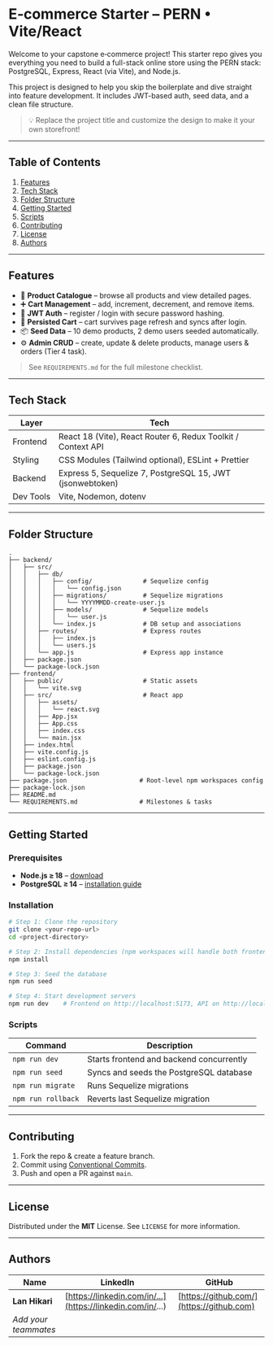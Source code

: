 # E‑commerce Starter – PERN • Vite/React

Welcome to your capstone e‑commerce project! This starter repo gives you everything you need to build a full-stack online store using the PERN stack: PostgreSQL, Express, React (via Vite), and Node.js.

This project is designed to help you skip the boilerplate and dive straight into feature development. It includes JWT-based auth, seed data, and a clean file structure.

> 💡 Replace the project title and customize the design to make it your own storefront!

---

## Table of Contents

1. [Features](#features)
2. [Tech Stack](#tech-stack)
3. [Folder Structure](#folder-structure)
4. [Getting Started](#getting-started)
5. [Scripts](#scripts)
6. [Contributing](#contributing)
7. [License](#license)
8. [Authors](#authors)

---

## Features

- 🛒 **Product Catalogue** – browse all products and view detailed pages.
- ➕ **Cart Management** – add, increment, decrement, and remove items.
- 🔐 **JWT Auth** – register / login with secure password hashing.
- 💾 **Persisted Cart** – cart survives page refresh and syncs after login.
- 📦 **Seed Data** – 10 demo products, 2 demo users seeded automatically.
- ⚙️ **Admin CRUD** – create, update & delete products, manage users & orders (Tier 4 task).

> See `REQUIREMENTS.md` for the full milestone checklist.

---

## Tech Stack

| Layer     | Tech                                                         |
| --------- | ------------------------------------------------------------ |
| Frontend  | React 18 (Vite), React Router 6, Redux Toolkit / Context API |
| Styling   | CSS Modules (Tailwind optional), ESLint + Prettier           |
| Backend   | Express 5, Sequelize 7, PostgreSQL 15, JWT (jsonwebtoken)    |
| Dev Tools | Vite, Nodemon, dotenv                                        |

---

## Folder Structure

```
.
├── backend/
│   ├── src/
│   │   ├── db/
│   │   │   ├── config/              # Sequelize config
│   │   │   │   └── config.json
│   │   │   ├── migrations/          # Sequelize migrations
│   │   │   │   └── YYYYMMDD-create-user.js
│   │   │   ├── models/              # Sequelize models
│   │   │   │   └── user.js
│   │   │   └── index.js             # DB setup and associations
│   │   ├── routes/                  # Express routes
│   │   │   ├── index.js
│   │   │   └── users.js
│   │   └── app.js                   # Express app instance
│   ├── package.json
│   └── package-lock.json
├── frontend/
│   ├── public/                      # Static assets
│   │   └── vite.svg
│   ├── src/                         # React app
│   │   ├── assets/
│   │   │   └── react.svg
│   │   ├── App.jsx
│   │   ├── App.css
│   │   ├── index.css
│   │   └── main.jsx
│   ├── index.html
│   ├── vite.config.js
│   ├── eslint.config.js
│   ├── package.json
│   └── package-lock.json
├── package.json                    # Root-level npm workspaces config
├── package-lock.json
├── README.md
└── REQUIREMENTS.md                 # Milestones & tasks
```

---

## Getting Started

### Prerequisites

- **Node.js ≥ 18** – [download](https://nodejs.org/)
- **PostgreSQL ≥ 14** – [installation guide](https://www.postgresql.org/download/)

### Installation

```bash
# Step 1: Clone the repository
git clone <your‑repo‑url>
cd <project‑directory>

# Step 2: Install dependencies (npm workspaces will handle both frontend/backend)
npm install

# Step 3: Seed the database
npm run seed

# Step 4: Start development servers
npm run dev    # Frontend on http://localhost:5173, API on http://localhost:3000

```

### Scripts

| Command            | Description                              |
| ------------------ | ---------------------------------------- |
| `npm run dev`      | Starts frontend and backend concurrently |
| `npm run seed`     | Syncs and seeds the PostgreSQL database  |
| `npm run migrate`  | Runs Sequelize migrations                |
| `npm run rollback` | Reverts last Sequelize migration         |

---

## Contributing

1. Fork the repo & create a feature branch.
2. Commit using [Conventional Commits](https://linkedin.com/in/...).
3. Push and open a PR against `main`.

---

## License

Distributed under the **MIT** License. See `LICENSE` for more information.

---

## Authors

| Name                 | LinkedIn                                                   | GitHub                                    |
| -------------------- | ---------------------------------------------------------- | ----------------------------------------- |
| **Lan Hikari**       | [https://linkedin.com/in/...](https://linkedin.com/in/...) | [https://github.com/](https://github.com) |
| _Add your teammates_ |                                                            |                                           |
